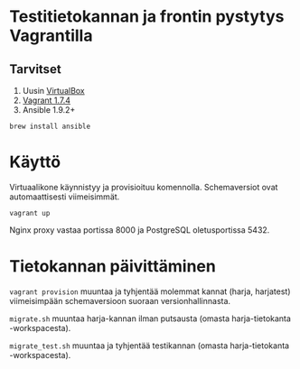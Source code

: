 
# Testitietokannan ja frontin pystytys Vagrantilla

## Tarvitset

1. Uusin [VirtualBox](https://www.virtualbox.org)
2. [Vagrant 1.7.4](https://www.vagrantup.com)
3. Ansible 1.9.2+

  ```brew install ansible```

# Käyttö

Virtuaalikone käynnistyy ja provisioituu komennolla. Schemaversiot ovat automaattisesti viimeisimmät.

```vagrant up```

Nginx proxy vastaa portissa 8000 ja PostgreSQL oletusportissa 5432.

# Tietokannan päivittäminen

`vagrant provision` muuntaa ja tyhjentää molemmat kannat (harja, harjatest) viimeisimpään schemaversioon
suoraan versionhallinnasta.

`migrate.sh` muuntaa harja-kannan ilman putsausta (omasta harja-tietokanta -workspacesta).

`migrate_test.sh` muuntaa ja tyhjentää testikannan (omasta harja-tietokanta -workspacesta).
